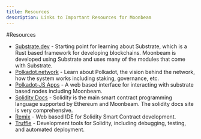 ```yaml
---
title: Resources
description: Links to Important Resources for Moonbeam
---
```


#Resources

* [Substrate.dev](substrate.dev) - Starting point for learning about Substrate, which is a Rust based framework for developing blockchains.  Moonbeam is developed using Substrate and uses many of the modules that come with Substrate.
* [Polkadot.network](polkadot.network) - Learn about Polkadot, the vision behind the network, how the system works including staking, governance, etc.
* [Polkadot-JS Apps](https://polkadot.js.org/apps) - A web based interface for interacting with substrate based nodes including Moonbeam.
* [Solidity Docs](https://solidity.readthedocs.io/) - Solidity is the main smart contract programming language supported by Ethereum and Moonbeam.  The solidity docs site is very comprehensive.
* [Remix](https://remix.ethereum.org/) - Web based IDE for Solidity Smart Contract development.
* [Truffle](https://www.trufflesuite.com/) - Development tools for Solidity, including debugging, testing, and automated deployment.
